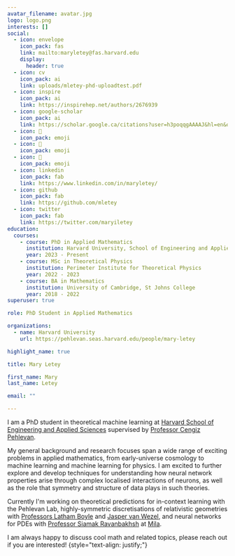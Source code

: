 ```yaml
---
avatar_filename: avatar.jpg
logo: logo.png
interests: []
social:
  - icon: envelope
    icon_pack: fas
    link: mailto:maryletey@fas.harvard.edu
    display:
      header: true
  - icon: cv
    icon_pack: ai
    link: uploads/mletey-phd-uploadtest.pdf
  - icon: inspire
    icon_pack: ai
    link: https://inspirehep.net/authors/2676939
  - icon: google-scholar
    icon_pack: ai
    link: https://scholar.google.ca/citations?user=h3poqqgAAAAJ&hl=en&oi=ao
  - icon: 🦦
    icon_pack: emoji
  - icon: 🦦
    icon_pack: emoji
  - icon: 🦦
    icon_pack: emoji
  - icon: linkedin
    icon_pack: fab
    link: https://www.linkedin.com/in/maryletey/
  - icon: github
    icon_pack: fab
    link: https://github.com/mletey
  - icon: twitter
    icon_pack: fab
    link: https://twitter.com/maryiletey
education:
  courses:
    - course: PhD in Applied Mathematics
      institution: Harvard University, School of Engineering and Applied Sciences
      year: 2023 - Present
    - course: MSc in Theoretical Physics
      institution: Perimeter Institute for Theoretical Physics
      year: 2022 - 2023
    - course: BA in Mathematics
      institution: University of Cambridge, St Johns College
      year: 2018 - 2022
superuser: true

role: PhD Student in Applied Mathematics

organizations:
  - name: Harvard University
    url: https://pehlevan.seas.harvard.edu/people/mary-letey

highlight_name: true

title: Mary Letey

first_name: Mary
last_name: Letey

email: ""

---
```

I am a PhD student in theoretical machine learning at [Harvard School of Engineering and Applied Sciences](https://seas.harvard.edu/person/mary-letey) supervised by [Professor Cengiz Pehlevan](https://pehlevan.seas.harvard.edu/people/cengiz-pehlevan).

My general background and research focuses span a wide range of exciting problems in applied mathematics, from early-universe cosmology to machine learning and machine learning for physics. I am excited to further explore and develop techniques for understanding how neural network properties arise through complex localised interactions of neurons, as well as the role that symmetry and structure of data plays in such theories.

Currently I'm working on theoretical predictions for in-context learning with the Pehlevan Lab, highly-symmetric discretisations of relativistic geometries with [Professors Latham Boyle](https://perimeterinstitute.ca/people/latham-boyle) and [Jasper van Wezel](https://www.jvanwezel.com), and neural networks for PDEs with [Professor Siamak Ravanbakhsh](https://www.siamak.page) at [Mila](https://mila.quebec/en/core-research/).

I am always happy to discuss cool math and related topics, please reach out if you are interested!
{style="text-align: justify;"}
